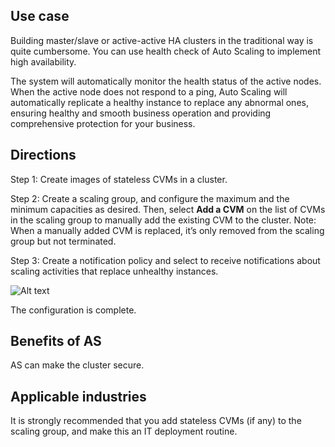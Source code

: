 
## Use case

Building master/slave or active-active HA clusters in the traditional way is quite cumbersome. You can use health check of Auto Scaling to implement high availability.

The system will automatically monitor the health status of the active nodes. When the active node does not respond to a ping, Auto Scaling will automatically replicate a healthy instance to replace any abnormal ones, ensuring healthy and smooth business operation and providing comprehensive protection for your business.

## Directions

Step 1: Create images of stateless CVMs in a cluster.

Step 2: Create a scaling group, and configure the maximum and the minimum capacities as desired. Then, select **Add a CVM** on the list of CVMs in the scaling group to manually add the existing CVM to the cluster. Note: When a manually added CVM is replaced, it’s only removed from the scaling group but not terminated.

Step 3: Create a notification policy and select to receive notifications about scaling activities that replace unhealthy instances.

![Alt text](https://mc.qcloudimg.com/static/img/705fa579fa400fc3e03f7731cb3216e5/AS-Tutorial-Configuring+for+High+Availability+Services.png)

The configuration is complete.

## Benefits of AS

AS can make the cluster secure.

## Applicable industries
It is strongly recommended that you add stateless CVMs (if any) to the scaling group, and make this an IT deployment routine.
